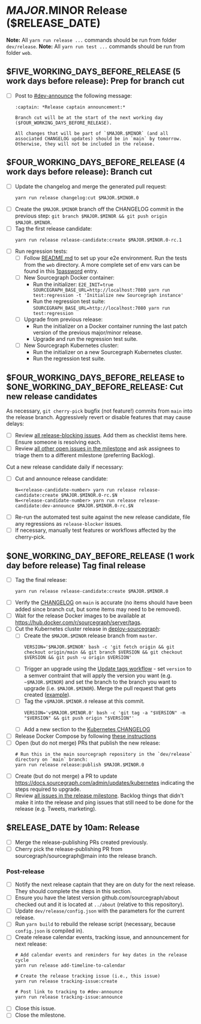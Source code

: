 <!--
DO NOTE COPY THIS ISSUE TEMPLATE MANUALLY. Use `yarn run release tracking-issue:create` from the
`dev/release` directory in the main repository to create a release tracking issue, instead.

Arguments:
- $MAJOR
- $MINOR
- $RELEASE_DATE
- $FIVE_WORKING_DAYS_BEFORE_RELEASE
- $FOUR_WORKING_DAYS_BEFORE_RELEASE
- $ONE_WORKING_DAY_BEFORE_RELEASE
-->

# $MAJOR.$MINOR Release ($RELEASE_DATE)

**Note:** All `yarn run release ...` commands should be run from folder `dev/release`.
**Note:** All `yarn run test ...` commands should be run from folder `web`.

## $FIVE_WORKING_DAYS_BEFORE_RELEASE (5 work days before release): Prep for branch cut

- [ ] Post to [#dev-announce](https://app.slack.com/client/T02FSM7DL/C0EPTDE9L) the following message:
  ```
  :captain: *Release captain announcement:*

  Branch cut will be at the start of the next working day ($FOUR_WORKING_DAYS_BEFORE_RELEASE).

  All changes that will be part of `$MAJOR.$MINOR` (and all associated CHANGELOG updates) should be in `main` by tomorrow. Otherwise, they will not be included in the release.
  ```

## $FOUR_WORKING_DAYS_BEFORE_RELEASE (4 work days before release): Branch cut

- [ ] Update the changelog and merge the generated pull request:
  ```
  yarn run release changelog:cut $MAJOR.$MINOR.0
  ```
- [ ] Create the `$MAJOR.$MINOR` branch off the CHANGELOG commit in the previous step: `git branch $MAJOR.$MINOR && git push origin $MAJOR.$MINOR`.
- [ ] Tag the first release candidate:
  ```
  yarn run release release-candidate:create $MAJOR.$MINOR.0-rc.1
  ```
- [ ] Run regression tests:
  - [ ] Follow [README.md](https://github.com/sourcegraph/sourcegraph/blob/main/web/src/regression/README.md) to set up your e2e environment. 
        Run the tests from the `web` directory. A more complete set of env vars can be found in this
        [1password](https://team-sourcegraph.1password.com/vaults/dnrhbauihkhjs5ag6vszsme45a/allitems/gm5dfflq6sfclmotneuayfdj5q) entry.
  - [ ] New Sourcegraph Docker container:
    - Run the initializer: `E2E_INIT=true SOURCEGRAPH_BASE_URL=http://localhost:7080 yarn run test:regression -t 'Initialize new Sourcegraph instance'`
    - Run the regression test suite: `SOURCEGRAPH_BASE_URL=http://localhost:7080 yarn run test:regression`
  - [ ] Upgrade from previous release:
    - Run the initializer on a Docker container running the last patch version of the previous major/minor release.
    - Upgrade and run the regression test suite.
  - [ ] New Sourcegraph Kubernetes cluster:
    - Run the initializer on a new Sourcegraph Kubernetes cluster.
    - Run the regression test suite.

## $FOUR_WORKING_DAYS_BEFORE_RELEASE to $ONE_WORKING_DAY_BEFORE_RELEASE: Cut new release candidates

As necessary, `git cherry-pick` bugfix (not feature!) commits from `main` into the release branch.
Aggressively revert or disable features that may cause delays:

- [ ] Review [all release-blocking issues](https://github.com/issues?utf8=%E2%9C%93&q=is%3Aopen+is%3Aissue+archived%3Afalse+org%3Asourcegraph+label%3Arelease-blocker). Add them as checklist items here. Ensure someone is resolving each.
- [ ] Review [all other open issues in the milestone](https://github.com/issues?utf8=%E2%9C%93&q=is%3Aopen+is%3Aissue+archived%3Afalse+org%3Asourcegraph+-label%3Arelease-blocker+milestone%3A$MAJOR.$MINOR) and ask assignees to triage them to a different milestone (preferring Backlog).

Cut a new release candidate daily if necessary:

- [ ] Cut and announce release candidate:
  ```
  N=<release-candidate-number> yarn run release release-candidate:create $MAJOR.$MINOR.0-rc.$N
  N=<release-candidate-number> yarn run release release-candidate:dev-announce $MAJOR.$MINOR.0-rc.$N
  ```
- [ ] Re-run the automated test suite against the new release candidate, file any regressions as
  `release-blocker` issues.
- [ ] If necessary, manually test features or workflows affected by the cherry-pick.

## $ONE_WORKING_DAY_BEFORE_RELEASE (1 work day before release) Tag final release

- [ ] Tag the final release:
  ```
  yarn run release release-candidate:create $MAJOR.$MINOR.0
  ```
- [ ] Verify the [CHANGELOG](https://github.com/sourcegraph/sourcegraph/blob/main/CHANGELOG.md) on
  `main` is accurate (no items should have been added since branch cut, but some items may need to
  be removed).
- [ ] Wait for the release Docker images to be available at https://hub.docker.com/r/sourcegraph/server/tags.
- [ ] Cut the Kubernetes cluster release in [deploy-sourcegraph](https://github.com/sourcegraph/deploy-sourcegraph):
    - [ ] Create the `$MAJOR.$MINOR` release branch from `master`.
        ```
        VERSION='$MAJOR.$MINOR' bash -c 'git fetch origin && git checkout origin/main && git branch $VERSION && git checkout $VERSION && git push -u origin $VERSION'
        ```
    - [ ] Trigger an upgrade using the [Update tags workflow](https://github.com/sourcegraph/deploy-sourcegraph/actions?query=workflow%3A%22Update+tags%22) - set `version` to a semver contraint that will apply the version you want (e.g. `~$MAJOR.$MINOR`) and set the branch to the branch you want to upgrade (i.e. `$MAJOR.$MINOR`). Merge the pull request that gets created ([example](https://github.com/sourcegraph/deploy-sourcegraph/pull/863)).
    - [ ] Tag the `v$MAJOR.$MINOR.0` release at this commit.
        ```
        VERSION='v$MAJOR.$MINOR.0' bash -c 'git tag -a "$VERSION" -m "$VERSION" && git push origin "$VERSION"'
        ```
    - [ ] Add a new section to the [Kubernetes CHANGELOG](https://github.com/sourcegraph/sourcegraph/blob/main/doc/admin/updates/kubernetes.md)   
- [ ] Release Docker Compose by following [these instructions](https://github.com/sourcegraph/deploy-sourcegraph-docker/blob/master/RELEASING.md)
- [ ] Open (but do not merge) PRs that publish the new release:
  ```
  # Run this in the main sourcegraph repository in the `dev/release` directory on `main` branch:
  yarn run release release:publish $MAJOR.$MINOR.0
  ```
- [ ] Create (but do not merge) a PR to update https://docs.sourcegraph.com/admin/updates/kubernetes indicating the steps required to upgrade.
- [ ] Review [all issues in the release milestone](https://github.com/issues?utf8=%E2%9C%93&q=is%3Aopen+is%3Aissue+archived%3Afalse+org%3Asourcegraph+milestone%3A$MAJOR.$MINOR). Backlog things that didn't make it into the release and ping issues that still need to be done for the release (e.g. Tweets, marketing).

## $RELEASE_DATE by 10am: Release

- [ ] Merge the release-publishing PRs created previously.
- [ ] Cherry pick the release-publishing PR from sourcegraph/sourcegraph@main into the release branch.

### Post-release

- [ ] Notify the next release captain that they are on duty for the next release. They should complete the steps in this section.
- [ ] Ensure you have the latest version github.com/sourcegraph/about checked out and it is located
      at `../about` (relative to this repository).
- [ ] Update `dev/release/config.json` with the parameters for the current release.
- [ ] Run `yarn build` to rebuild the release script (necessary, because `config.json` is compiled in).
- [ ] Create release calendar events, tracking issue, and announcement for next release:
  ```
  # Add calendar events and reminders for key dates in the release cycle
  yarn run release add-timeline-to-calendar

  # Create the release tracking issue (i.e., this issue)
  yarn run release tracking-issue:create

  # Post link to tracking to #dev-announce
  yarn run release tracking-issue:announce
  ```
- [ ] Close this issue.
- [ ] Close the milestone.
